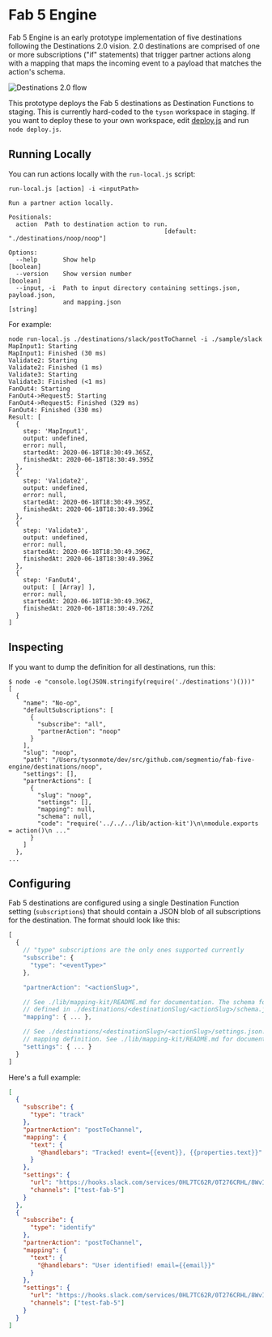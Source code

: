# Fab 5 Engine

Fab 5 Engine is an early prototype implementation of five destinations following the Destinations
2.0 vision. 2.0 destinations are comprised of one or more subscriptions ("if" statements) that
trigger partner actions along with a mapping that maps the incoming event to a payload that matches
the action's schema.

<img alt="Destinations 2.0 flow" src="https://user-images.githubusercontent.com/111501/83700205-10f23e80-a5bb-11ea-9fbe-b1b10c1ed464.png">

This prototype deploys the Fab 5 destinations as Destination Functions to staging. This is currently
hard-coded to the `tyson` workspace in staging. If you want to deploy these to your own workspace,
edit [deploy.js](https://github.com/segmentio/fab-5-engine/blob/master/deploy.js) and run `node
deploy.js`.

## Running Locally

You can run actions locally with the `run-local.js` script:

```
run-local.js [action] -i <inputPath>

Run a partner action locally.

Positionals:
  action  Path to destination action to run.
                                           [default: "./destinations/noop/noop"]

Options:
  --help       Show help                                               [boolean]
  --version    Show version number                                     [boolean]
  --input, -i  Path to input directory containing settings.json, payload.json,
               and mapping.json                                         [string]
```

For example:

```
node run-local.js ./destinations/slack/postToChannel -i ./sample/slack
MapInput1: Starting
MapInput1: Finished (30 ms)
Validate2: Starting
Validate2: Finished (1 ms)
Validate3: Starting
Validate3: Finished (<1 ms)
FanOut4: Starting
FanOut4->Request5: Starting
FanOut4->Request5: Finished (329 ms)
FanOut4: Finished (330 ms)
Result: [
  {
    step: 'MapInput1',
    output: undefined,
    error: null,
    startedAt: 2020-06-18T18:30:49.365Z,
    finishedAt: 2020-06-18T18:30:49.395Z
  },
  {
    step: 'Validate2',
    output: undefined,
    error: null,
    startedAt: 2020-06-18T18:30:49.395Z,
    finishedAt: 2020-06-18T18:30:49.396Z
  },
  {
    step: 'Validate3',
    output: undefined,
    error: null,
    startedAt: 2020-06-18T18:30:49.396Z,
    finishedAt: 2020-06-18T18:30:49.396Z
  },
  {
    step: 'FanOut4',
    output: [ [Array] ],
    error: null,
    startedAt: 2020-06-18T18:30:49.396Z,
    finishedAt: 2020-06-18T18:30:49.726Z
  }
]
```

## Inspecting

If you want to dump the definition for all destinations, run this:

```
$ node -e "console.log(JSON.stringify(require('./destinations')()))"
[
  {
    "name": "No-op",
    "defaultSubscriptions": [
      {
        "subscribe": "all",
        "partnerAction": "noop"
      }
    ],
    "slug": "noop",
    "path": "/Users/tysonmote/dev/src/github.com/segmentio/fab-five-engine/destinations/noop",
    "settings": [],
    "partnerActions": [
      {
        "slug": "noop",
        "settings": [],
        "mapping": null,
        "schema": null,
        "code": "require('../../../lib/action-kit')\n\nmodule.exports = action()\n ..."
      }
    ]
  },
...
```

## Configuring

Fab 5 destinations are configured using a single Destination Function setting (`subscriptions`) that
should contain a JSON blob of all subscriptions for the destination. The format should look like
this:


```js
[
  {
    // "type" subscriptions are the only ones supported currently
    "subscribe": {
      "type": "<eventType>"
    },

    "partnerAction": "<actionSlug>",

    // See ./lib/mapping-kit/README.md for documentation. The schema for each partner action is
    // defined in ./destinations/<destinationSlug/<actionSlug>/schema.json
    "mapping": { ... },

    // See ./destinations/<destinationSlug>/<actionSlug>/settings.json. This can be a mapping-kit
    // mapping definition. See ./lib/mapping-kit/README.md for documentation.
    "settings": { ... }
  }
]
```

Here's a full example:

```json
[
  {
    "subscribe": {
      "type": "track"
    },
    "partnerAction": "postToChannel",
    "mapping": {
      "text": {
        "@handlebars": "Tracked! event={{event}}, {{properties.text}}"
      }
    },
    "settings": {
      "url": "https://hooks.slack.com/services/0HL7TC62R/0T276CRHL/8WvI6gEiE9ZqD47kWqYbfIhZ",
      "channels": ["test-fab-5"]
    }
  },
  {
    "subscribe": {
      "type": "identify"
    },
    "partnerAction": "postToChannel",
    "mapping": {
      "text": {
        "@handlebars": "User identified! email={{email}}"
      }
    },
    "settings": {
      "url": "https://hooks.slack.com/services/0HL7TC62R/0T276CRHL/8WvI6gEiE9ZqD47kWqYbfIhZ",
      "channels": ["test-fab-5"]
    }
  }
]
```
